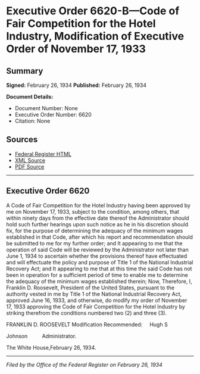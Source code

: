 # Executive Order 6620-B—Code of Fair Competition for the Hotel Industry, Modification of Executive Order of November 17, 1933

## Summary

**Signed:** February 26, 1934
**Published:** February 26, 1934

**Document Details:**
- Document Number: None
- Executive Order Number: 6620
- Citation: None

## Sources
- [Federal Register HTML](https://www.presidency.ucsb.edu/documents/executive-order-6620-b-code-fair-competition-for-the-hotel-industry-modification-executive)
- [XML Source](None)
- [PDF Source](None)

---

## Executive Order 6620

A Code of Fair Competition for the Hotel Industry having been approved by me on November 17, 1933, subject to the condition, among others, that within ninety days from the effective date thereof the Administrator should hold such further hearings upon such notice as he in his discretion should fix, for the purpose of determining the adequacy of the minimum wages established in that Code, after which his report and recommendation should be submitted to me for my further order; and
It appearing to me that the operation of said Code will be reviewed by the Administrator not later than June 1, 1934 to ascertain whether the provisions thereof have effectuated and will effectuate the policy and purpose of Title 1 of the National Industrial Recovery Act; and
It appearing to me that at this time the said Code has not been in operation for a sufficient period of time to enable me to determine the adequacy of the minimum wages established therein;
Now, Therefore, I, Franklin D. Roosevelt, President of the United States, pursuant to the authority vested in me by Title 1 of the National Industrial Recovery Act, approved June 16, 1933, and otherwise, do modify my order of November 17, 1933 approving the Code of Fair Competition for the Hotel Industry by striking therefrom the conditions numbered two (2) and three (3).

FRANKLIN D. ROOSEVELT
Modification Recommended:     Hugh S 

Johnson          Administrator.

The White House,February 26, 1934.

---

*Filed by the Office of the Federal Register on February 26, 1934*
